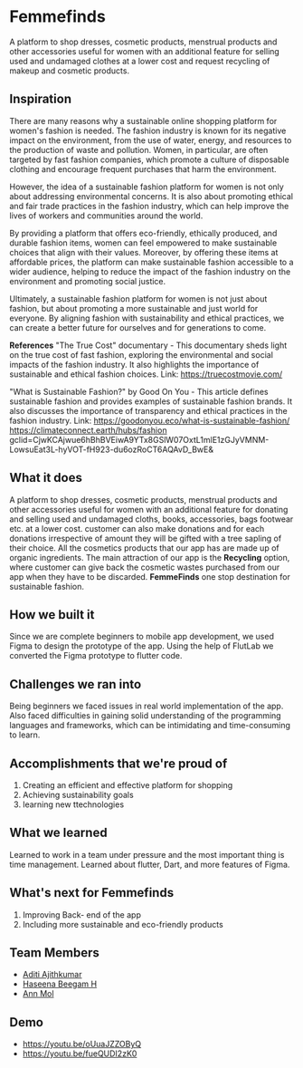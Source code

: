 # Femmefinds
A platform to shop dresses, cosmetic products, menstrual products and other accessories useful for women with an additional feature for selling used and undamaged clothes at a lower cost and request recycling of makeup and cosmetic products.

## Inspiration
There are many reasons why a sustainable online shopping platform for women's fashion is needed. The fashion industry is known for its negative impact on the environment, from the use of water, energy, and resources to the production of waste and pollution. Women, in particular, are often targeted by fast fashion companies, which promote a culture of disposable clothing and encourage frequent purchases that harm the environment.

However, the idea of a sustainable fashion platform for women is not only about addressing environmental concerns. It is also about promoting ethical and fair trade practices in the fashion industry, which can help improve the lives of workers and communities around the world.

By providing a platform that offers eco-friendly, ethically produced, and durable fashion items, women can feel empowered to make sustainable choices that align with their values. Moreover, by offering these items at affordable prices, the platform can make sustainable fashion accessible to a wider audience, helping to reduce the impact of the fashion industry on the environment and promoting social justice.

Ultimately, a sustainable fashion platform for women is not just about fashion, but about promoting a more sustainable and just world for everyone. By aligning fashion with sustainability and ethical practices, we can create a better future for ourselves and for generations to come.

**References**
"The True Cost" documentary - This documentary sheds light on the true cost of fast fashion, exploring the environmental and social impacts of the fashion industry. It also highlights the importance of sustainable and ethical fashion choices.
Link: https://truecostmovie.com/

"What is Sustainable Fashion?" by Good On You - This article defines sustainable fashion and provides examples of sustainable fashion brands. It also discusses the importance of transparency and ethical practices in the fashion industry.
Link: https://goodonyou.eco/what-is-sustainable-fashion/
https://climateconnect.earth/hubs/fashion
gclid=CjwKCAjwue6hBhBVEiwA9YTx8GSlW07OxtL1mlE1zGJyVMNM-LowsuEat3L-hyVOT-fH923-du6ozRoCT6AQAvD_BwE&


## What it does
A platform to shop dresses, cosmetic products, menstrual products and other accessories useful for women with an additional feature for donating and selling used and undamaged cloths, books, accessories, bags footwear etc. at a lower cost. customer can  also make donations and for each donations irrespective of amount they will be gifted with a tree sapling of their choice. All the cosmetics products that our app has are made up of organic ingredients. The main attraction of our app is the **Recycling** option, where customer can give back the cosmetic wastes purchased from our app when they have to be discarded. **FemmeFinds** one stop destination for sustainable fashion.

## How we built it
Since we are complete beginners to mobile app development, we used Figma to design the prototype of the app. Using the help of FlutLab we converted the Figma prototype to flutter code. 

## Challenges we ran into
Being beginners we faced issues in real world implementation of the app. Also faced difficulties in gaining solid understanding of the programming languages and frameworks, which can be intimidating and time-consuming to learn.

## Accomplishments that we're proud of
1. Creating an efficient and effective platform for shopping
2. Achieving sustainability goals
3. learning new ttechnologies

## What we learned
Learned to work in a team under pressure and the most important thing is time management. Learned about flutter, Dart, and more features of Figma. 

## What's next for Femmefinds
1. Improving Back- end of the app
2. Including more sustainable and eco-friendly products

## Team Members
- [Aditi Ajithkumar](https://github.com/AditiAjithkumar)
- [Haseena Beegam H](https://github.com/HaseenaBeegamH)
- [Ann Mol](https://github.com/AnnMol-2002)

## Demo
- https://youtu.be/oUuaJZZOByQ
- https://youtu.be/fueQUDI2zK0
